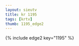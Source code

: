 ```yaml
--- 
layout: sieutv
title: kr 1195
tags: [krtv]
thumb: 1195_edge2
---
```

{% include edge2 key="1195" %} 
